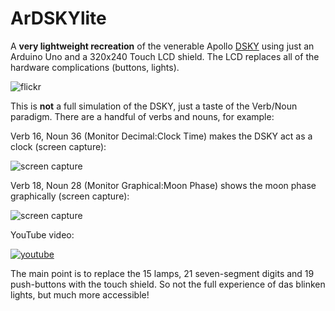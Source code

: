 # ArDSKYlite
A **very lightweight recreation** of the venerable Apollo [DSKY](https://en.wikipedia.org/wiki/Apollo_Guidance_Computer) using just an Arduino Uno and a 320x240 Touch LCD shield.  The LCD replaces all of the hardware complications (buttons, lights).

![flickr](https://live.staticflickr.com/65535/49216419402_0b0e591c44_b.jpg)

This is **not** a full simulation of the DSKY, just a taste of the Verb/Noun paradigm. There are a handful of verbs and nouns, for example:


Verb 16, Noun 36 (Monitor Decimal:Clock Time) makes the DSKY act as a clock (screen capture):

![screen capture](https://live.staticflickr.com/65535/49215705923_f1cdcea665_n.jpg)


Verb 18, Noun 28 (Monitor Graphical:Moon Phase) shows the moon phase graphically (screen capture):

![screen capture](https://live.staticflickr.com/65535/49216186706_05ee0b0311_n.jpg)


YouTube video:

[![youtube](http://img.youtube.com/vi/ewzAiSIFIsI/0.jpg)](http://www.youtube.com/watch?v=ewzAiSIFIsI)


The main point is to replace the 15 lamps, 21 seven-segment digits and 19 push-buttons with the touch shield.  So not the full experience of das blinken lights, but much more accessible!
